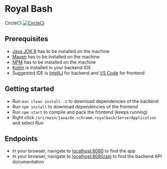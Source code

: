 # Royal Bash

CircleCI  [![CircleCI](https://circleci.com/gh/alexanderschramm1992/royalbash.svg?style=svg)](https://circleci.com/gh/alexanderschramm1992/royalbash)

## Prerequisites
 * [Java JDK 8](http://www.oracle.com/technetwork/java/javase/downloads/jdk8-downloads-2133151.html) has to be installed on the machine
 * [Maven](https://maven.apache.org/download.cgi) has to be installed on the machine
 * [NPM](https://nodejs.org/en/) has to be installed on the machine
 * [Kotlin](https://kotlinlang.org/) is installed in your backend IDE
 * Suggested IDE is [IntelliJ](https://www.jetbrains.com/idea/download/#section=windows) for backend and [VS Code](https://code.visualstudio.com/) for frontend

## Getting started
 * Run `mvn clean install -U` to download dependencies of the backend
 * Run `npm install` to download dependencies of the frontend
 * Run `npm start` to compile and pack the frontend (keeps running)
 * Right click `/src/main/java/de.schramm.royalbash/ServerApplication` and select _Run_

## Endpoints
 * In your browser, navigate to [localhost:8080](http://localhost:3000) to find the app
 * In your browser, navigate to [localhost:8080/api](http://localhost:8080/api) to find the backend API documentation
